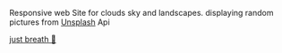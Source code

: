 
Responsive web Site for clouds sky and landscapes.
displaying random pictures from <a href="https://unsplash.com/">Unsplash</a> Api 

<a href="http://thbob2.github.io/brath-gallery" target="_blank">just breath 🍃</a>
